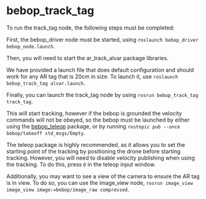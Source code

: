 # bebop_track_tag

To run the track_tag node, the following steps must be completed:


First, the bebop_driver node must be started, using `roslaunch bebop_driver bebop_node.launch`.

Then, you will need to start the ar_track_alvar package libraries.

We have provided a launch file that does default configuration and should work for any AR tag that is 20cm in size. To launch it, use `roslaunch bebop_track_tag alvar.launch`.


Finally, you can launch the track_tag node by using `rosrun bebop_track_tag track_tag`.

This will start tracking, however if the bebop is grounded the velocity commands will not be obeyed, so the bebop must be launched by either using the <a href="https://github.com/Michionlion/bebop_teleop">bebop_teleop</a> package, or by running `rostopic pub --once bebop/takeoff std_msgs/Empty`.

The teleop package is highly recommended, as it allows you to set the starting point of the tracking by positioning the drone before starting tracking. However, you will need to disable velocity publishing when using the tracking. To do this, press `0` in the teleop input window.


Additionally, you may want to see a view of the camera to ensure the AR tag is in view. To do so, you can use the image_view node, `rosrun image_view image_view image:=bebop/image_raw compressed`.
